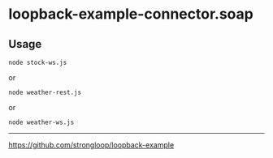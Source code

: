 # loopback-example-connector.soap

## Usage

```
node stock-ws.js
```

or

```
node weather-rest.js
```

or

```
node weather-ws.js
```

---

https://github.com/strongloop/loopback-example
